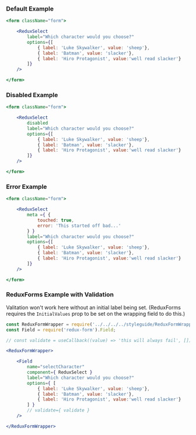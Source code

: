 ### Default Example
```jsx
<form className="form">

    <ReduxSelect
        label="Which character would you choose?"
        options={[
            { label: 'Luke Skywalker', value: 'sheep'},
            { label: 'Batman', value: 'slacker'},
            { label: 'Hiro Protagonist', value:'well read slacker'}
        ]}
    />

</form>
```

### Disabled Example
```jsx
<form className="form">

    <ReduxSelect
        disabled
        label="Which character would you choose?"
        options={[
            { label: 'Luke Skywalker', value: 'sheep'},
            { label: 'Batman', value: 'slacker'},
            { label: 'Hiro Protagonist', value:'well read slacker'}
        ]}
    />

</form>
```

### Error Example
```jsx
<form className="form">

    <ReduxSelect
        meta ={ {
            touched: true,
            error: 'This started off bad...'
        } }
        label="Which character would you choose?"
        options={[
            { label: 'Luke Skywalker', value: 'sheep'},
            { label: 'Batman', value: 'slacker'},
            { label: 'Hiro Protagonist', value:'well read slacker'}
        ]}
    />

</form>
```

### ReduxForms Example with Validation
Valitation won't work here without an initial label being set. (ReduxForms requires the `InitialValues` prop to be set on the wrapping field to do this.)
```jsx
const ReduxFormWrapper = require('../../../../styleguide/ReduxFormWrapper').default
const Field = require('redux-form').Field;

// const validate = useCallback((value) => 'this will always fail', []);

<ReduxFormWrapper>

    <Field
        name="selectCharacter"
        component={ ReduxSelect }
        label="Which character would you choose?"
        options={ [
            { label: 'Luke Skywalker', value: 'sheep'},
            { label: 'Batman', value: 'slacker'},
            { label: 'Hiro Protagonist', value:'well read slacker'}
        ] }
        // validate={ validate }
    />

</ReduxFormWrapper>
```
